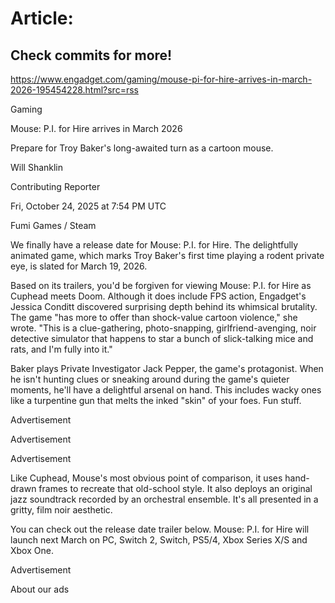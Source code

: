 # Article:

## Check commits for more!
https://www.engadget.com/gaming/mouse-pi-for-hire-arrives-in-march-2026-195454228.html?src=rss

Gaming

Mouse: P.I. for Hire arrives in March 2026

Prepare for Troy Baker's long-awaited turn as a cartoon mouse.

Will Shanklin

Contributing Reporter

Fri, October 24, 2025 at 7:54 PM UTC

Fumi Games / Steam

We finally have a release date for Mouse: P.I. for Hire. The delightfully animated game, which marks Troy Baker's first time playing a rodent private eye, is slated for March 19, 2026.

Based on its trailers, you'd be forgiven for viewing Mouse: P.I. for Hire as Cuphead meets Doom. Although it does include FPS action, Engadget's Jessica Conditt discovered surprising depth behind its whimsical brutality. The game "has more to offer than shock-value cartoon violence," she wrote. "This is a clue-gathering, photo-snapping, girlfriend-avenging, noir detective simulator that happens to star a bunch of slick-talking mice and rats, and I'm fully into it."

Baker plays Private Investigator Jack Pepper, the game's protagonist. When he isn't hunting clues or sneaking around during the game's quieter moments, he'll have a delightful arsenal on hand. This includes wacky ones like a turpentine gun that melts the inked "skin" of your foes. Fun stuff.

Advertisement

Advertisement

Advertisement

Like Cuphead, Mouse's most obvious point of comparison, it uses hand-drawn frames to recreate that old-school style. It also deploys an original jazz soundtrack recorded by an orchestral ensemble. It's all presented in a gritty, film noir aesthetic.

You can check out the release date trailer below. Mouse: P.I. for Hire will launch next March on PC, Switch 2, Switch, PS5/4, Xbox Series X/S and Xbox One.

Advertisement

About our ads